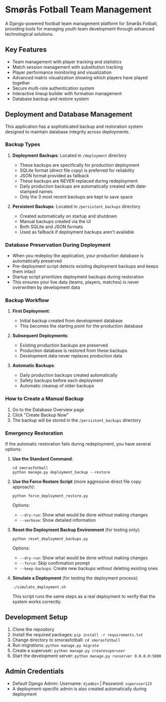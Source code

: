 # Smørås Fotball Team Management

A Django-powered football team management platform for Smørås Fotball, providing tools for managing youth team development through advanced technological solutions.

## Key Features

- Team management with player tracking and statistics
- Match session management with substitution tracking
- Player performance monitoring and visualization
- Advanced matrix visualization showing which players have played together
- Secure multi-role authentication system
- Interactive lineup builder with formation management
- Database backup and restore system

## Deployment and Database Management

This application has a sophisticated backup and restoration system designed to maintain database integrity across deployments.

### Backup Types

1. **Deployment Backups**: Located in `/deployment` directory
   - These backups are specifically for production deployment
   - SQLite format (direct file copy) is preferred for reliability
   - JSON format provided as fallback
   - These backups are NEVER replaced during redeployment
   - Daily production backups are automatically created with date-stamped names
   - Only the 3 most recent backups are kept to save space

2. **Persistent Backups**: Located in `/persistent_backups` directory
   - Created automatically on startup and shutdown
   - Manual backups created via the UI
   - Both SQLite and JSON formats
   - Used as fallback if deployment backups aren't available

### Database Preservation During Deployment

- When you redeploy the application, your production database is automatically preserved
- Pre-deployment script detects existing deployment backups and keeps them intact
- Startup script prioritizes deployment backups during restoration
- This ensures your live data (teams, players, matches) is never overwritten by development data

### Backup Workflow

1. **First Deployment**:
   - Initial backup created from development database
   - This becomes the starting point for the production database

2. **Subsequent Deployments**:
   - Existing production backups are preserved
   - Production database is restored from these backups
   - Development data never replaces production data

3. **Automatic Backups**:
   - Daily production backups created automatically
   - Safety backups before each deployment
   - Automatic cleanup of older backups

### How to Create a Manual Backup

1. Go to the Database Overview page
2. Click "Create Backup Now"
3. The backup will be stored in the `/persistent_backups` directory

### Emergency Restoration

If the automatic restoration fails during redeployment, you have several options:

1. **Use the Standard Command**:
   ```
   cd smorasfotball
   python manage.py deployment_backup --restore
   ```

2. **Use the Force Restore Script** (more aggressive direct file copy approach):
   ```
   python force_deployment_restore.py
   ```
   
   Options:
   - `--dry-run`: Show what would be done without making changes
   - `--verbose`: Show detailed information

3. **Reset the Deployment Backup Environment** (for testing only):
   ```
   python reset_deployment_backups.py
   ```
   
   Options:
   - `--dry-run`: Show what would be done without making changes
   - `--force`: Skip confirmation prompt
   - `--keep-backups`: Create new backups without deleting existing ones
   
4. **Simulate a Deployment** (for testing the deployment process):
   ```
   ./simulate_deployment.sh
   ```
   This script runs the same steps as a real deployment to verify that the system works correctly.

## Development Setup

1. Clone the repository
2. Install the required packages: `pip install -r requirements.txt`
3. Change directory to smorasfotball: `cd smorasfotball`
4. Run migrations: `python manage.py migrate`
5. Create a superuser: `python manage.py createsuperuser`
6. Start the development server: `python manage.py runserver 0.0.0.0:5000`

## Admin Credentials

- Default Django Admin: Username: `djadmin` | Password: `superuser123`
- A deployment-specific admin is also created automatically during deployment
